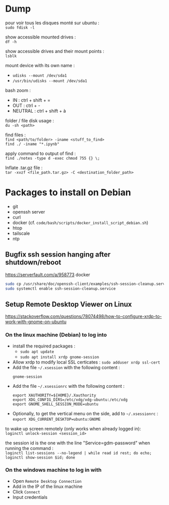 # Dump

pour voir tous les disques monté sur ubuntu :<br>
`sudo fdisk -l`

show accessible mounted drives :<br>
`df -h`

show accessible drives and their mount points :<br>
`lsblk`

mount device with its own name :
- `udisks --mount /dev/sda1`
- `/usr/bin/udisks --mount /dev/sda1`

bash zoom :
- IN : ctrl + shift + =
- OUT : ctrl + -
- NEUTRAL : ctrl + shift + à

folder / file disk usage :<br>
`du -sh <path>`

find files :<br>
`find <path/to/folder> -iname <stuff_to_find>`<br>
`find ./ -iname "*.ipynb"`

apply command to output of find :<br>
`find ./notes -type d -exec chmod 755 {} \;`

Inflate .tar.gz file :<br>
`tar -xvzf <file_path.tar.gz> -C <destination_folder_path>`

# Packages to install on Debian

- git
- openssh server
- curl
- docker (cf. `code/bash/scripts/docker_install_script_debian.sh`)
- htop
- tailscale
- ntp

## Bugfix ssh session hanging after shutdown/reboot

https://serverfault.com/a/958773
docker
```bash
sudo cp /usr/share/doc/openssh-client/examples/ssh-session-cleanup.service /etc/systemd/system/
sudo systemctl enable ssh-session-cleanup.service
```

## Setup Remote Desktop Viewer on Linux

https://stackoverflow.com/questions/78074498/how-to-configure-xrdp-to-work-with-gnome-on-ubuntu

### On the linux machine (Debian) to log into

- install the required packages :
    - `sudo apt update`
    - `sudo apt install xrdp gnome-session`
- Allow xrdp to modify local SSL certicates :
`sudo adduser xrdp ssl-cert`
- Add the file `~/.xsession` with the following content :
    ```
    gnome-session
    ```
- Add the file `~/.xsessionrc` with the following content :
    ```
    export XAUTHORITY=${HOME}/.Xauthority
    export XDG_CONFIG_DIRS=/etc/xdg/xdg-ubuntu:/etc/xdg
    export GNOME_SHELL_SESSION_MODE=ubuntu
    ```
- Optionally, to get the vertical menu on the side, add to `~/.xsessionrc` :<br>
`export XDG_CURRENT_DESKTOP=ubuntu:GNOME`

to wake up screen remotely (only works when already logged in):<br>
`loginctl unlock-session <session_id>`

the session id is the one with the line "Service=gdm-password" when running the command :<br>
`loginctl list-sessions --no-legend | while read id rest; do echo; loginctl show-session $id; done`

### On the windows machine to log in with

- Open `Remote Desktop Connection`
- Add in the IP of the linux machine
- Click `Connect`
- Input credentials
